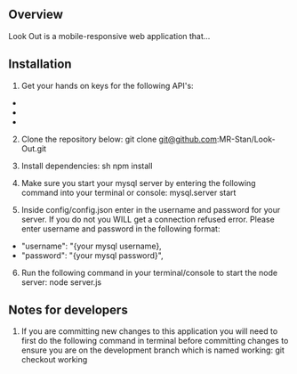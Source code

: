 ## Overview
Look Out is a mobile-responsive web application that...

## Installation
1. Get your hands on keys for the following API's:
*
*
*
2. Clone the repository below: git clone git@github.com:MR-Stan/Look-Out.git

3. Install dependencies: sh npm install

4. Make sure you start your mysql server by entering the following command into your terminal or console: mysql.server start

5. Inside config/config.json enter in the username and password for your server. If you do not you WILL get a connection refused error. Please enter username and password in the following format:

* "username": "{your mysql username},
* "password": "{your mysql password}",

6. Run the following command in your terminal/console to start the node server: node server.js

## Notes for developers
1. If you are committing new changes to this application you will need to first do the following command in terminal before committing changes to ensure you are on the development branch which is named working: git checkout working 

